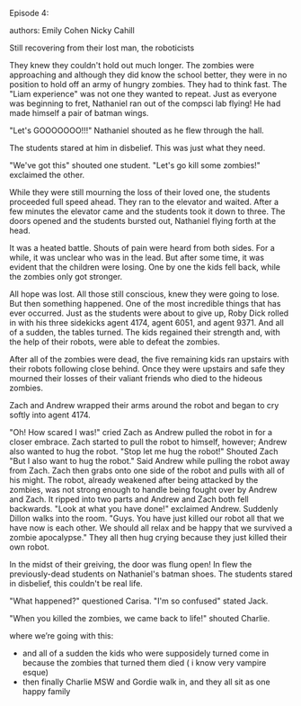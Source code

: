 Episode 4:

authors:
Emily Cohen 
Nicky Cahill

Still recovering from their lost man, the roboticists 


  They knew they couldn't hold out much longer. The zombies were approaching and although they did know the 
  school better, they were in no position to hold off an army of hungry zombies. They had to think fast. The "Liam 
  experience" was not one they wanted to repeat. Just as everyone was beginning to fret, Nathaniel ran out of the
  compsci lab flying! He had made himself a pair of batman wings.
  
  "Let's GOOOOOOO!!!" Nathaniel shouted as he flew through the hall. 
  
  The students stared at him in disbelief. This was just what they need. 
  
  "We've got this" shouted one student. 
  "Let's go kill some zombies!" exclaimed the other. 
  
  While they were still mourning the loss of their loved one, the students proceeded full speed ahead. They
  ran to the elevator and waited. After a few minutes the elevator came and the students took it down to three.
  The doors opened and the students bursted out, Nathaniel flying forth at the head. 
  
  It was a heated battle. Shouts of pain were heard from both sides. For a while, it was unclear who was 
  in the lead. But after some time, it was evident that the children were losing. One by one the kids fell back, 
  while the zombies only got stronger. 
  
  All hope was lost. All those still conscious, knew they were going to lose. But then something happened. One of the
  most incredible things that has ever occurred. Just as the students were about to give up, Roby Dick rolled in
  with his three sidekicks agent 4174, agent 6051, and agent 9371. And all of a sudden, the tables turned. The 
  kids regained their strength and, with the help of their robots, were able to defeat the zombies. 
  
  After all of the zombies were dead, the five remaining kids ran upstairs with their robots following close behind. 
  Once they were upstairs and safe they mourned their losses of their valiant friends who died to the hideous 
  zombies.

  Zach and Andrew wrapped their arms around the robot and began to cry softly into agent 4174.
  
  "Oh! How scared I was!" cried Zach as Andrew pulled the robot in for a closer embrace.  Zach started to pull the robot to himself, however; Andrew also wanted to hug the robot.
  "Stop let me hug the robot!" Shouted Zach
  "But I also want to hug the robot."  Said Andrew while pulling the robot away from Zach.  Zach then grabs onto one side of the robot and pulls with all of his might.  The robot, already weakened after being attacked by the zombies, was not strong enough to handle being fought over by Andrew and Zach.  It ripped into two parts and Andrew and Zach both fell backwards.
  "Look at what you have done!" exclaimed Andrew.  Suddenly Dillon walks into the room.
  "Guys.  You have just killed our robot all that we have now is each other.  We should all relax and be happy that we survived a zombie apocalypse."  They all then hug crying because they just killed their own robot.  
  
In the midst of their greiving, the door was flung open! In flew the previously-dead students on Nathaniel's batman shoes. The students stared in disbelief, this couldn't be real life. 

  "What happened?" questioned Carisa. 
  "I'm so confused" stated Jack. 
  
  "When you killed the zombies, we came back to life!" shouted Charlie.
  
  
  
  where we’re going with this:
  - and all of a sudden the kids who were supposidely turned come in because the zombies that turned them died
    ( i know very vampire esque)
  - then finally Charlie MSW and Gordie walk in, and they all sit as one happy family

